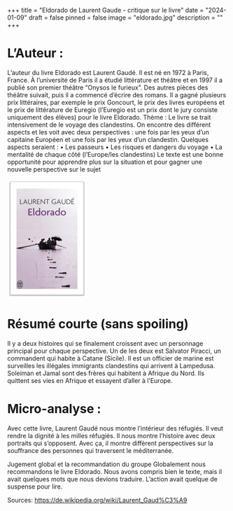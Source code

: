 +++
title = "Eldorado de Laurent Gaude - critique sur le livre"
date = "2024-01-09"
draft = false
pinned = false
image = "eldorado.jpg"
description = ""
+++
# L’Auteur :

L’auteur du livre Eldorado est Laurent Gaudé. Il est né en 1972 à Paris, France. À l’université de Paris il a étudié littérature et théâtre et en 1997 il a publié son premier théâtre “Onysos le furieux”. Des autres pièces des théâtre suivait, puis il a commencé d’écrire des romans. Il a gagné plusieurs prix littéraires, par exemple le prix Goncourt, le prix des livres européens et le prix de littérature de Euregio (l’Euregio est un prix dont le jury consiste uniquement des élèves) pour le livre Eldorado. 
Thème :
Le livre se trait intensivement de le voyage des clandestins. On encontre des différent aspects et les voit avec deux perspectives : une fois par les yeux d’un capitaine Européen et une fois par les yeux d’un clandestin. Quelques aspects seraient :
•	Les passeurs
•	Les risques et dangers du voyage
•	La mentalité de chaque côté (l’Europe/les clandestins)
Le texte est une bonne opportunité pour apprendre plus sur la situation et pour gagner une nouvelle perspective sur le sujet

![](eldorado.jpg)

# Résumé courte (sans spoiling)

Il y a deux histoires qui se finalement croissent avec un personnage principal pour chaque perspective. Un de les deux est Salvator Piracci, un commandent qui habite à Catane (Sicile). Il est un officier de marine est surveilles les illégales immigrants clandestins qui arrivent à Lampedusa. Soleiman et Jamal sont des frères qui habitent à Afrique du Nord. Ils quittent ses vies en Afrique et essayent d’aller à l’Europe. 

# Micro-analyse :

Avec cette livre, Laurent Gaudé nous montre l’intérieur des réfugiés. Il veut rendre la dignité à les milles réfugiés. Il nous montre l’histoire avec deux portraits qui s’opposent. Avec ça, il montre diffèrent perspectives sur la souffrance des personnes qui traversent le méditerranée.

Jugement global et la recommandation du groupe
Globalement nous recommandons le livre Eldorado. Nous avons compris bien le texte, mais il avait quelques mots que nous devions traduire. L’action avait quelque de suspense pour lire. 

Sources:
https://de.wikipedia.org/wiki/Laurent_Gaud%C3%A9